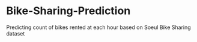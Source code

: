# Bike-Sharing-Prediction
Predicting count of bikes rented at each hour based on Soeul Bike Sharing dataset
